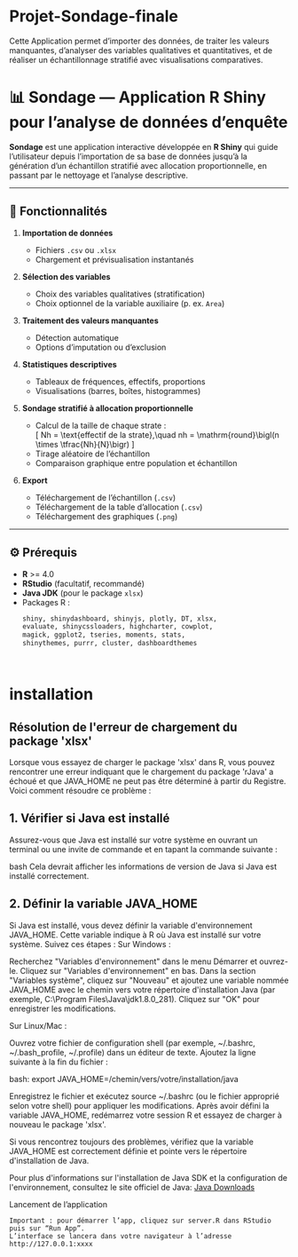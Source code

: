 # Projet-Sondage-finale
Cette Application  permet d’importer des données, de traiter les valeurs manquantes, d’analyser des variables qualitatives et quantitatives, et de réaliser un échantillonnage stratifié avec visualisations comparatives.
# 📊 Sondage — Application R Shiny pour l’analyse de données d’enquête

**Sondage** est une application interactive développée en **R Shiny** qui guide l’utilisateur depuis l’importation de sa base de données jusqu’à la génération d’un échantillon stratifié avec allocation proportionnelle, en passant par le nettoyage et l’analyse descriptive.

---

## 🚀 Fonctionnalités

1. **Importation de données**  
   - Fichiers `.csv` ou `.xlsx`  
   - Chargement et prévisualisation instantanés  

2. **Sélection des variables**  
   - Choix des variables qualitatives (stratification)  
   - Choix optionnel de la variable auxiliaire (p. ex. `Area`)  

3. **Traitement des valeurs manquantes**  
   - Détection automatique  
   - Options d’imputation ou d’exclusion  

4. **Statistiques descriptives**  
   - Tableaux de fréquences, effectifs, proportions  
   - Visualisations (barres, boîtes, histogrammes)  

5. **Sondage stratifié à allocation proportionnelle**  
   - Calcul de la taille de chaque strate :  
     \[
       Nh = \text{effectif de la strate},\quad nh = \mathrm{round}\bigl(n \times \tfrac{Nh}{N}\bigr)
     \]
   - Tirage aléatoire de l’échantillon  
   - Comparaison graphique entre population et échantillon  

6. **Export**  
   - Téléchargement de l’échantillon (`.csv`)  
   - Téléchargement de la table d’allocation (`.csv`)  
   - Téléchargement des graphiques (`.png`)

---

## ⚙️ Prérequis

- **R** >= 4.0  
- **RStudio** (facultatif, recommandé)  
- **Java JDK** (pour le package `xlsx`)  
- Packages R :
  ```r
  shiny, shinydashboard, shinyjs, plotly, DT, xlsx,
  evaluate, shinycssloaders, highcharter, cowplot,
  magick, ggplot2, tseries, moments, stats,
  shinythemes, purrr, cluster, dashboardthemes




# installation
## Résolution de l'erreur de chargement du package 'xlsx'

Lorsque vous essayez de charger le package 'xlsx' dans R, vous pouvez rencontrer une erreur indiquant que le chargement du package 'rJava' a échoué et que JAVA_HOME ne peut pas être déterminé à partir du Registre. Voici comment résoudre ce problème :

## 1. Vérifier si Java est installé

Assurez-vous que Java est installé sur votre système en ouvrant un terminal ou une invite de commande et en tapant la commande suivante :

bash
Cela devrait afficher les informations de version de Java si Java est installé correctement.

## 2. Définir la variable JAVA_HOME
Si Java est installé, vous devez définir la variable d'environnement JAVA_HOME.
 Cette variable indique à R où Java est installé sur votre système. Suivez ces étapes :
Sur Windows :

 Recherchez "Variables d'environnement" dans le menu Démarrer et ouvrez-le.
    Cliquez sur "Variables d'environnement" en bas.
    Dans la section "Variables système", cliquez sur "Nouveau" et ajoutez une variable nommée JAVA_HOME avec le chemin vers votre répertoire d'installation Java (par exemple, C:\Program Files\Java\jdk1.8.0_281).
    Cliquez sur "OK" pour enregistrer les modifications.

Sur Linux/Mac :

   Ouvrez votre fichier de configuration shell (par exemple, ~/.bashrc, ~/.bash_profile, ~/.profile) dans un éditeur de texte.
    Ajoutez la ligne suivante à la fin du fichier :

bash:
export JAVA_HOME=/chemin/vers/votre/installation/java

   Enregistrez le fichier et exécutez source ~/.bashrc (ou le fichier approprié selon votre shell) pour appliquer les modifications.
Après avoir défini la variable JAVA_HOME, redémarrez votre session R et essayez de charger à nouveau le package 'xlsx'.

Si vous rencontrez toujours des problèmes, vérifiez que la variable JAVA_HOME est correctement définie et pointe vers le répertoire d'installation de Java.

Pour plus d'informations sur l'installation de Java SDK et la configuration de l'environnement, consultez le site officiel de Java: [Java Downloads]("https://www.oracle.com/java/technologies/javase-jdk11-downloads.html")





Lancement de l’application

    Important : pour démarrer l’app, cliquez sur server.R dans RStudio puis sur “Run App”.
    L’interface se lancera dans votre navigateur à l’adresse http://127.0.0.1:xxxx














